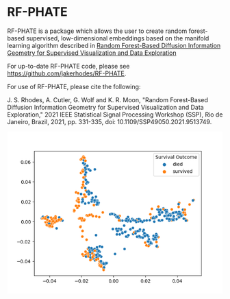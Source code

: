 # RF-PHATE

RF-PHATE is a package which allows the user to create random forest-based supervised, low-dimensional embeddings based on the 
manifold learning algorithm described in 
[Random Forest-Based Diffusion Information Geometry for Supervised Visualization and Data Exploration](https://ieeexplore.ieee.org/document/9513749)

For up-to-date RF-PHATE code, please see https://github.com/jakerhodes/RF-PHATE.

For use of RF-PHATE, please cite the following:

J. S. Rhodes, A. Cutler, G. Wolf and K. R. Moon, "Random Forest-Based Diffusion Information Geometry for Supervised Visualization and Data Exploration," 2021 IEEE Statistical Signal Processing Workshop (SSP), Rio de Janeiro, Brazil, 2021, pp. 331-335, doi: 10.1109/SSP49050.2021.9513749.

![](images/titanic.png)